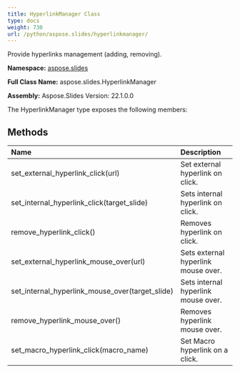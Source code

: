 ```yaml
---
title: HyperlinkManager Class
type: docs
weight: 730
url: /python/aspose.slides/hyperlinkmanager/
---
```


Provide hyperlinks management (adding, removing).

**Namespace:** [aspose.slides](/python/aspose.slides/)

**Full Class Name:** aspose.slides.HyperlinkManager

**Assembly:**  Aspose.Slides Version: 22.1.0.0

The HyperlinkManager type exposes the following members:
## **Methods**
|**Name**|**Description**|
| :- | :- |
|set_external_hyperlink_click(url)|Set external hyperlink on click.|
|set_internal_hyperlink_click(target_slide)|Sets internal hyperlink on click.|
|remove_hyperlink_click()|Removes hyperlink on click.|
|set_external_hyperlink_mouse_over(url)|Sets external hyperlink mouse over.|
|set_internal_hyperlink_mouse_over(target_slide)|Sets internal hyperlink mouse over.|
|remove_hyperlink_mouse_over()|Removes hyperlink mouse over.|
|set_macro_hyperlink_click(macro_name)|Set Macro hyperlink on a click.|
